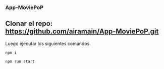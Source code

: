 ### App-MoviePoP

## Clonar el repo: https://github.com/airamain/App-MoviePoP.git

Luego ejecutar los siguientes comandos

 `npm i`

 `npm run start`
 
